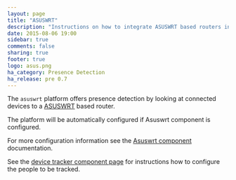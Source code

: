 ```yaml
---
layout: page
title: "ASUSWRT"
description: "Instructions on how to integrate ASUSWRT based routers into Home Assistant."
date: 2015-08-06 19:00
sidebar: true
comments: false
sharing: true
footer: true
logo: asus.png
ha_category: Presence Detection
ha_release: pre 0.7
---
```



The `asuswrt` platform offers presence detection by looking at connected devices to a [ASUSWRT](http://event.asus.com/2013/nw/ASUSWRT/) based router.

The platform will be automatically configured if Asuswrt component is configured.

For more configuration information see the [Asuswrt component](/components/asuswrt/) documentation.

See the [device tracker component page](/components/device_tracker/) for instructions how to configure the people to be tracked.